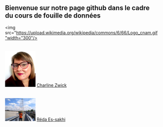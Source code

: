 ## Bienvenue sur notre page github dans le cadre du cours de fouille de données
<img src="https://upload.wikimedia.org/wikipedia/commons/6/66/Logo_cnam.gif"width="300"/>
<br></br>   
<img src="charline.jpg" width="100">
<a href="mailto:charline.zwick@gmail.com?">Charline Zwick</a>
  <br></br>                                                                                                                                                  
<img src="IMG_20190811_170738.png" width="100">
<a href="mailto:reda.essakhi.auditeur@lecnam.net?">Réda Es-sakhi</a>
<br></br>   

